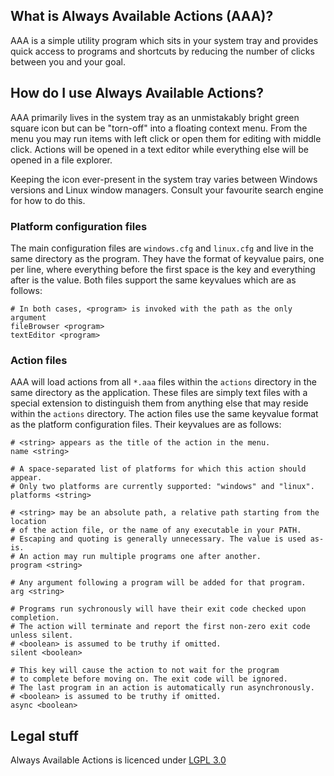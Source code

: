 ## What is Always Available Actions (AAA)?

AAA is a simple utility program which sits in your system tray and provides quick access to programs and shortcuts by reducing the number of clicks between you and your goal.

## How do I use Always Available Actions?

AAA primarily lives in the system tray as an unmistakably bright green square icon but can be "torn-off" into a floating context menu. From the menu you may run items with left click or open them for editing with middle click. Actions will be opened in a text editor while everything else will be opened in a file explorer.

Keeping the icon ever-present in the system tray varies between Windows versions and Linux window managers. Consult your favourite search engine for how to do this.

### Platform configuration files

The main configuration files are `windows.cfg` and `linux.cfg` and live in the same directory as the program. They have the format of keyvalue pairs, one per line, where everything before the first space is the key and everything after is the value. Both files support the same keyvalues which are as follows:

```
# In both cases, <program> is invoked with the path as the only argument
fileBrowser <program>
textEditor <program>
```

### Action files

AAA will load actions from all `*.aaa` files within the `actions` directory in the same directory as the application. These files are simply text files with a special extension to distinguish them from anything else that may reside within the `actions` directory. The action files use the same keyvalue format as the platform configuration files. Their keyvalues are as follows:

```
# <string> appears as the title of the action in the menu.
name <string>

# A space-separated list of platforms for which this action should appear.
# Only two platforms are currently supported: "windows" and "linux".
platforms <string>

# <string> may be an absolute path, a relative path starting from the location
# of the action file, or the name of any executable in your PATH.
# Escaping and quoting is generally unnecessary. The value is used as-is.
# An action may run multiple programs one after another.
program <string>

# Any argument following a program will be added for that program.
arg <string>

# Programs run sychronously will have their exit code checked upon completion.
# The action will terminate and report the first non-zero exit code unless silent.
# <boolean> is assumed to be truthy if omitted.
silent <boolean>

# This key will cause the action to not wait for the program
# to complete before moving on. The exit code will be ignored.
# The last program in an action is automatically run asynchronously.
# <boolean> is assumed to be truthy if omitted.
async <boolean>
```

## Legal stuff

Always Available Actions is licenced under [LGPL 3.0](LICENCE.md)

